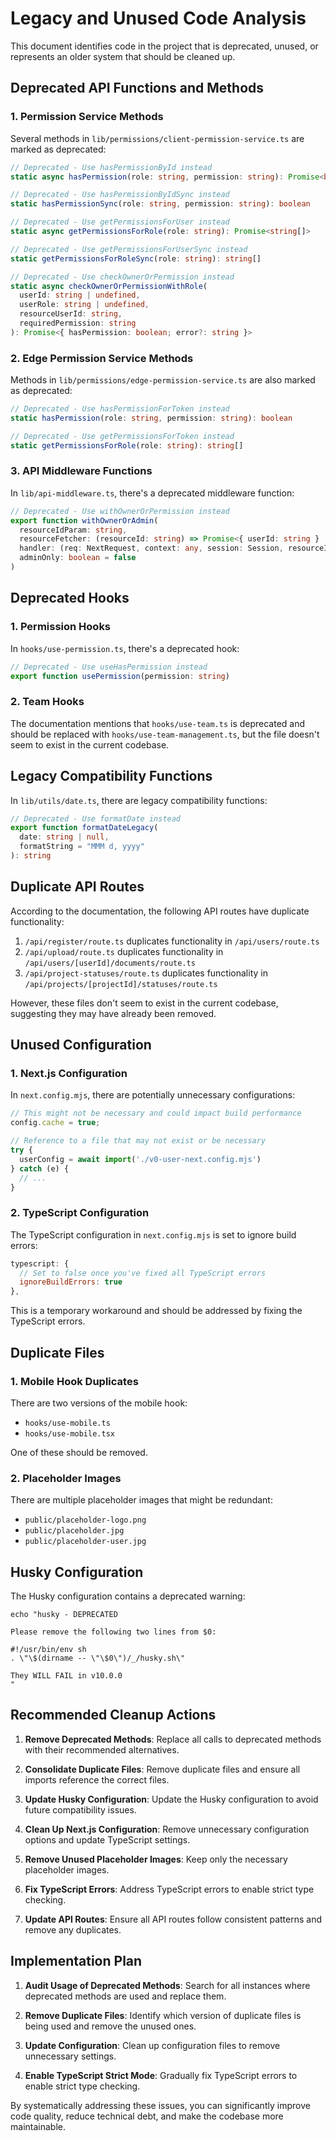 # Legacy and Unused Code Analysis

This document identifies code in the project that is deprecated, unused, or represents an older system that should be cleaned up.

## Deprecated API Functions and Methods

### 1. Permission Service Methods

Several methods in `lib/permissions/client-permission-service.ts` are marked as deprecated:

```typescript
// Deprecated - Use hasPermissionById instead
static async hasPermission(role: string, permission: string): Promise<boolean>

// Deprecated - Use hasPermissionByIdSync instead
static hasPermissionSync(role: string, permission: string): boolean

// Deprecated - Use getPermissionsForUser instead
static async getPermissionsForRole(role: string): Promise<string[]>

// Deprecated - Use getPermissionsForUserSync instead
static getPermissionsForRoleSync(role: string): string[]

// Deprecated - Use checkOwnerOrPermission instead
static async checkOwnerOrPermissionWithRole(
  userId: string | undefined,
  userRole: string | undefined,
  resourceUserId: string,
  requiredPermission: string
): Promise<{ hasPermission: boolean; error?: string }>
```

### 2. Edge Permission Service Methods

Methods in `lib/permissions/edge-permission-service.ts` are also marked as deprecated:

```typescript
// Deprecated - Use hasPermissionForToken instead
static hasPermission(role: string, permission: string): boolean

// Deprecated - Use getPermissionsForToken instead
static getPermissionsForRole(role: string): string[]
```

### 3. API Middleware Functions

In `lib/api-middleware.ts`, there's a deprecated middleware function:

```typescript
// Deprecated - Use withOwnerOrPermission instead
export function withOwnerOrAdmin(
  resourceIdParam: string,
  resourceFetcher: (resourceId: string) => Promise<{ userId: string } | null>,
  handler: (req: NextRequest, context: any, session: Session, resourceId: string) => Promise<NextResponse>,
  adminOnly: boolean = false
)
```

## Deprecated Hooks

### 1. Permission Hooks

In `hooks/use-permission.ts`, there's a deprecated hook:

```typescript
// Deprecated - Use useHasPermission instead
export function usePermission(permission: string)
```

### 2. Team Hooks

The documentation mentions that `hooks/use-team.ts` is deprecated and should be replaced with `hooks/use-team-management.ts`, but the file doesn't seem to exist in the current codebase.

## Legacy Compatibility Functions

In `lib/utils/date.ts`, there are legacy compatibility functions:

```typescript
// Deprecated - Use formatDate instead
export function formatDateLegacy(
  date: string | null,
  formatString = "MMM d, yyyy"
): string
```

## Duplicate API Routes

According to the documentation, the following API routes have duplicate functionality:

1. `/api/register/route.ts` duplicates functionality in `/api/users/route.ts`
2. `/api/upload/route.ts` duplicates functionality in `/api/users/[userId]/documents/route.ts`
3. `/api/project-statuses/route.ts` duplicates functionality in `/api/projects/[projectId]/statuses/route.ts`

However, these files don't seem to exist in the current codebase, suggesting they may have already been removed.

## Unused Configuration

### 1. Next.js Configuration

In `next.config.mjs`, there are potentially unnecessary configurations:

```javascript
// This might not be necessary and could impact build performance
config.cache = true;

// Reference to a file that may not exist or be necessary
try {
  userConfig = await import('./v0-user-next.config.mjs')
} catch (e) {
  // ...
}
```

### 2. TypeScript Configuration

The TypeScript configuration in `next.config.mjs` is set to ignore build errors:

```javascript
typescript: {
  // Set to false once you've fixed all TypeScript errors
  ignoreBuildErrors: true
},
```

This is a temporary workaround and should be addressed by fixing the TypeScript errors.

## Duplicate Files

### 1. Mobile Hook Duplicates

There are two versions of the mobile hook:
- `hooks/use-mobile.ts`
- `hooks/use-mobile.tsx`

One of these should be removed.

### 2. Placeholder Images

There are multiple placeholder images that might be redundant:
- `public/placeholder-logo.png`
- `public/placeholder.jpg`
- `public/placeholder-user.jpg`

## Husky Configuration

The Husky configuration contains a deprecated warning:

```
echo "husky - DEPRECATED

Please remove the following two lines from $0:

#!/usr/bin/env sh
. \"\$(dirname -- \"\$0\")/_/husky.sh\"

They WILL FAIL in v10.0.0
"
```

## Recommended Cleanup Actions

1. **Remove Deprecated Methods**: Replace all calls to deprecated methods with their recommended alternatives.

2. **Consolidate Duplicate Files**: Remove duplicate files and ensure all imports reference the correct files.

3. **Update Husky Configuration**: Update the Husky configuration to avoid future compatibility issues.

4. **Clean Up Next.js Configuration**: Remove unnecessary configuration options and update TypeScript settings.

5. **Remove Unused Placeholder Images**: Keep only the necessary placeholder images.

6. **Fix TypeScript Errors**: Address TypeScript errors to enable strict type checking.

7. **Update API Routes**: Ensure all API routes follow consistent patterns and remove any duplicates.

## Implementation Plan

1. **Audit Usage of Deprecated Methods**: Search for all instances where deprecated methods are used and replace them.

2. **Remove Duplicate Files**: Identify which version of duplicate files is being used and remove the unused ones.

3. **Update Configuration**: Clean up configuration files to remove unnecessary settings.

4. **Enable TypeScript Strict Mode**: Gradually fix TypeScript errors to enable strict type checking.

By systematically addressing these issues, you can significantly improve code quality, reduce technical debt, and make the codebase more maintainable.
